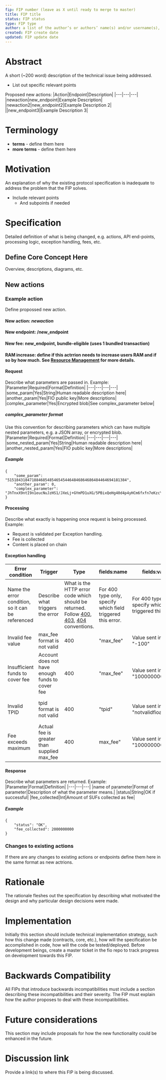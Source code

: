 ```yaml
---
fip: FIP number (leave as X until ready to merge to master)
title: FIP title
status: FIP status
type: FIP type
author: a list of the author’s or authors’ name(s) and/or username(s), or name(s) and email(s)
created: FIP create date
updated: FIP update date
---
```


# Abstract
A short (~200 word) description of the technical issue being addressed.
* List out specific relevant points 

Proposed new actions:
|Action|Endpoint|Description|
|---|---|---|
|newaction|new_endpoint|Example Description|
|newaction2|new_endpoint2|Example Description 2|
||new_endpoint3|Example Description 3|

# Terminology
* **terms** - define them here
* **more terms** - define them here

# Motivation
An explanation of why the existing protocol specification is inadequate to address the problem that the FIP solves.
* Include relevant points
  * And subpoints if needed

# Specification
Detailed definition of what is being changed, e.g. actions, API end-points, processing logic, exception handling, fees, etc.
## Define Core Concept Here
Overview, descriptions, diagrams, etc.
## New actions
### Example action
Define propossed new action.
#### New action: *newaction*
#### New endpoint: /new_endpoint
#### New fee: new_endpoint, bundle-eligible (uses 1 bundled transaction)
#### RAM increase: define if this actrrion needs to increase users RAM and if so by how much. See [Resource Management](https://developers.fioprotocol.io/fio-protocol/resource-management) for more details.
#### Request
Describe what parameters are passed in. Example:
|Parameter|Required|Format|Definition|
|---|---|---|---|
|some_param|Yes|String|Human readable description here|
|another_param|Yes|FIO public key|More descriptions|
|complex_parameter|Yes|Encrypted blob|See complex_parameter below|
##### *complex_parameter* format
Use this convention for describing parameters which can have multiple nested parameters, e.g. a JSON array, or encrypted blob.
|Parameter|Required|Format|Definition|
|---|---|---|---|
|some_nested_param|Yes|String|Human readable description here|
|another_nested_param|Yes|FIO public key|More descriptions|
##### Example
```
{
	"some_param": "515184318471884685485465454464846864686484464694181384",
	"another_param": 0,
	"complex_parameter": "JhTnxX9ntI9n1eucNuJzHS1/JXeLj+GYmPD1uXG/5PBixQeHg40d4p4yHCm6fxfn7eKzcY"
}
```
#### Processing
Describe what exactly is happening once request is being processed. Example:
* Request is validated per Exception handling.
* Fee is collected
* Content is placed on chain
#### Exception handling
|Error condition|Trigger|Type|fields:name|fields:value|Error message|
|---|---|---|---|---|---|
|Name the error condition, so it can be referenced|Describe what triggers the error|What is the HTTP error code which should be returned. Follow [400](https://developers.fioprotocol.io/api/api-spec/models/error-400), [403](https://developers.fioprotocol.io/api/api-spec/models/error-403), [404](https://developers.fioprotocol.io/api/api-spec/models/error-404) conventions.|For 400 type only, specify which field triggered this error.|For 400 type only, specify which value triggered this error.|Provide descriptive error message.|
|Invalid fee value|max_fee format is not valid|400|"max_fee"|Value sent in, e.g. "-100"|"Invalid fee value"|
|Insufficient funds to cover fee|Account does not have enough funds to cover fee|400|"max_fee"|Value sent in, e.g. "1000000000"|"Insufficient funds to cover fee"|
|Invalid TPID|tpid format is not valid|400|"tpid"|Value sent in, e.g. "notvalidfioaddress"|"TPID must be empty or valid FIO address"|
|Fee exceeds maximum|Actual fee is greater than supplied max_fee|400|max_fee"|Value sent in, e.g. "1000000000"|"Fee exceeds supplied maximum"|
#### Response
Describe what parameters are returned. Example:
|Parameter|Format|Definition|
|---|---|---|
|name of parameter|Format of parameter|Description of what the parameter means.|
|status|String|OK if successful|
|fee_collected|Int|Amount of SUFs collected as fee|
##### Example
```
{
	"status": "OK",
	"fee_collected": 2000000000
}
```
### Changes to existing actions
If there are any changes to existing actions or endpoints define them here in the same format as new actrions.

# Rationale
The rationale fleshes out the specification by describing what motivated the design and why particular design decisions were made.

# Implementation
Initially this section should include technical implementation strategy, such how this change made (contracts, core, etc.), how will the specification be accomplished in code, how will the code be tested/deployed. Before development beings, create a master ticket in the fio repo to track progress on development towards this FIP.

# Backwards Compatibility
All FIPs that introduce backwards incompatibilities must include a section describing these incompatibilities and their severity. The FIP must explain how the author proposes to deal with these incompatibilities.

# Future considerations
This section may include proposals for how the new functionality could be enhanced in the future.

# Discussion link
Provide a link(s) to where this FIP is being discussed.
